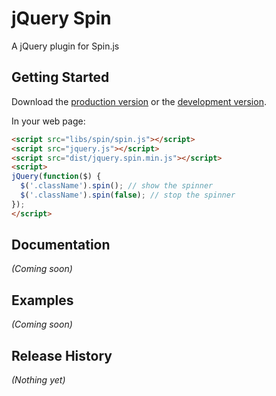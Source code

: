 # jQuery Spin

A jQuery plugin for Spin.js

## Getting Started
Download the [production version][min] or the [development version][max].

[min]: https://raw.github.com/tdoherty/jQuery.SpinJS/master/dist/jquery.spin.min.js
[max]: https://raw.github.com/tdoherty/jQuery.SpinJS/master/dist/jquery.spin.js

In your web page:

```html
<script src="libs/spin/spin.js"></script>
<script src="jquery.js"></script>
<script src="dist/jquery.spin.min.js"></script>
<script>
jQuery(function($) {
  $('.className').spin(); // show the spinner
  $('.className').spin(false); // stop the spinner
});
</script>
```

## Documentation
_(Coming soon)_

## Examples
_(Coming soon)_

## Release History
_(Nothing yet)_
